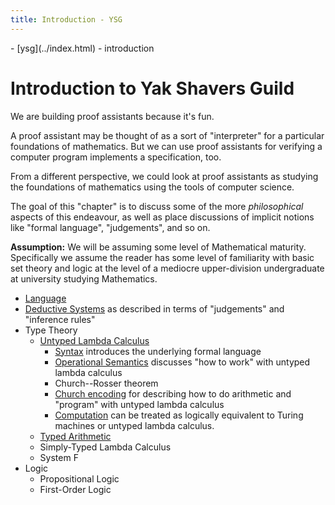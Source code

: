 ```yaml
---
title: Introduction - YSG
---
```

<nav class="crumbs">
- [ysg](../index.html)
- introduction
</nav>

# Introduction to Yak Shavers Guild

We are building proof assistants because it's fun.

A proof assistant may be thought of as a sort of "interpreter" for a
particular foundations of mathematics. But we can use proof assistants
for verifying a computer program implements a specification, too.

From a different perspective, we could look at proof assistants as
studying the foundations of mathematics using the tools of computer
science. 

The goal of this "chapter" is to discuss some of the more
_philosophical_ aspects of this endeavour, as well as place
discussions of implicit notions like "formal language", "judgements",
and so on.

**Assumption:** We will be assuming some level of Mathematical
maturity. Specifically we assume the reader has some level of
familiarity with basic set theory and logic at the level of a mediocre
upper-division undergraduate at university studying Mathematics.

- [Language](language.md)
- [Deductive Systems](deductive-system.md) as described in terms of
  "judgements" and "inference rules"
- Type Theory
  - [Untyped Lambda Calculus](untyped-lambda/index.md)
    - [Syntax](untyped-lambda/syntax.md) introduces the underlying
      formal language
    - [Operational Semantics](untyped-lambda/operational-semantics.md)
      discusses "how to work" with untyped lambda calculus
    - Church--Rosser theorem
    - [Church encoding](untyped-lambda/church-encoding.md) for describing how
      to do arithmetic and "program" with untyped lambda calculus
    - [Computation](untyped-lambda/computation.md) can be treated as logically
      equivalent to Turing machines or untyped lambda calculus.
  - [Typed Arithmetic](typed-arithmetic.md)
  - Simply-Typed Lambda Calculus
  - System F
- Logic
  - Propositional Logic
  - First-Order Logic